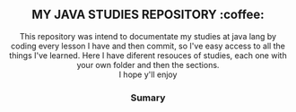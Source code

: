 <h2 align="center">MY JAVA STUDIES REPOSITORY :coffee:</h2>

<p align="center">
This repository was intend to documentate my studies at java lang by coding every lesson I have and then commit, so I've easy access to all the things I've learned. Here I have diferent resouces of studies, each one with your own folder and then the sections. <br>
I hope y'll enjoy
</p>

<h3 align="center">Sumary</h3>
<p align="center">
 
</p>  


